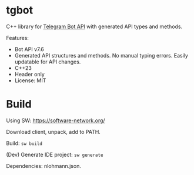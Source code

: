# tgbot

C++ library for [Telegram Bot API](https://core.telegram.org/bots/api) with generated API types and methods.

Features:

* Bot API v7.6
* Generated API structures and methods. No manual typing errors. Easily updatable for API changes.
* C++23
* Header only
* License: MIT

# Build

Using SW: https://software-network.org/

Download client, unpack, add to PATH.

Build: `sw build`

(Dev) Generate IDE project: `sw generate`

Dependencies: nlohmann.json.
